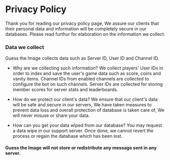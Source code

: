 # Privacy Policy

Thank you for reading our privacy policy page, We assure our clients that their personal data and information will be completely secure in our databases. Please read furthur for elaboration on the information we collect.

### Data we collect

Guess the Image collects data such as Server ID, User ID and Channel ID.

- Why are we collecting such information?
We collect players' User IDs in order to index and save the user's game data such as score, coins and vanity items. Channel IDs from enabled channels are collected to configure the bot on such channels. Server IDs are collected for storing member scores for server stats and leaderboards.

- How do we protect our client's data?
We ensure that our client's data will be safe and secure in our servers, We have taken measures to prevent data loss and overall protection of database is taken care of, We will never misuse or share your data.

- How can you get your data wiped from our database?
You may request a data wipe in our support server. Once done, we cannot revert the process or regain the database which has been lost.

#### Guess the Image will not store or redistribute any message sent in any server.
